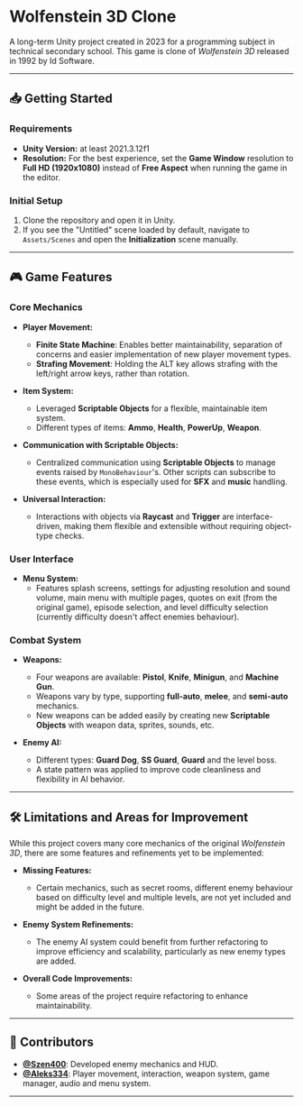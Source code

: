 # Wolfenstein 3D Clone

A long-term Unity project created in 2023 for a programming subject in technical secondary school. This game is clone of _Wolfenstein 3D_ released in 1992 by Id Software.

---

## 📥 Getting Started

### Requirements

-   **Unity Version:** at least 2021.3.12f1
-   **Resolution:** For the best experience, set the **Game Window** resolution to **Full HD (1920x1080)** instead of **Free Aspect** when running the game in the editor.

### Initial Setup

1. Clone the repository and open it in Unity.
2. If you see the "Untitled" scene loaded by default, navigate to `Assets/Scenes` and open the **Initialization** scene manually.

---

## 🎮 Game Features

### Core Mechanics

-   **Player Movement:**

    -   **Finite State Machine**: Enables better maintainability, separation of concerns and easier implementation of new player movement types.
    -   **Strafing Movement**: Holding the ALT key allows strafing with the left/right arrow keys, rather than rotation.

-   **Item System:**

    -   Leveraged **Scriptable Objects** for a flexible, maintainable item system.
    -   Different types of items: **Ammo**, **Health**, **PowerUp**, **Weapon**.

-   **Communication with Scriptable Objects:**

    -   Centralized communication using **Scriptable Objects** to manage events raised by `MonoBehaviour`'s. Other scripts can subscribe to these events, which is especially used for **SFX** and **music** handling.

-   **Universal Interaction:**
    -   Interactions with objects via **Raycast** and **Trigger** are interface-driven, making them flexible and extensible without requiring object-type checks.

### User Interface

-   **Menu System:**
    -   Features splash screens, settings for adjusting resolution and sound volume, main menu with multiple pages, quotes on exit (from the original game), episode selection, and level difficulty selection (currently difficulty doesn't affect enemies behaviour).

### Combat System

-   **Weapons:**

    -   Four weapons are available: **Pistol**, **Knife**, **Minigun**, and **Machine Gun**.
    -   Weapons vary by type, supporting **full-auto**, **melee**, and **semi-auto** mechanics.
    -   New weapons can be added easily by creating new **Scriptable Objects** with weapon data, sprites, sounds, etc.

-   **Enemy AI:**
    -   Different types: **Guard Dog**, **SS Guard**, **Guard** and the level boss.
    -   A state pattern was applied to improve code cleanliness and flexibility in AI behavior.

---

## 🛠 Limitations and Areas for Improvement

While this project covers many core mechanics of the original _Wolfenstein 3D_, there are some features and refinements yet to be implemented:

-   **Missing Features:**

    -   Certain mechanics, such as secret rooms, different enemy behaviour based on difficulty level and multiple levels, are not yet included and might be added in the future.

-   **Enemy System Refinements:**

    -   The enemy AI system could benefit from further refactoring to improve efficiency and scalability, particularly as new enemy types are added.

-   **Overall Code Improvements:**
    -   Some areas of the project require refactoring to enhance maintainability.

---

## 🤝‍ Contributors

-   **[@Szen400](https://github.com/Szen400)**: Developed enemy mechanics and HUD.
-   **[@Aleks334](https://github.com/Aleks334)**: Player movement, interaction, weapon system, game manager, audio and menu system.

---
